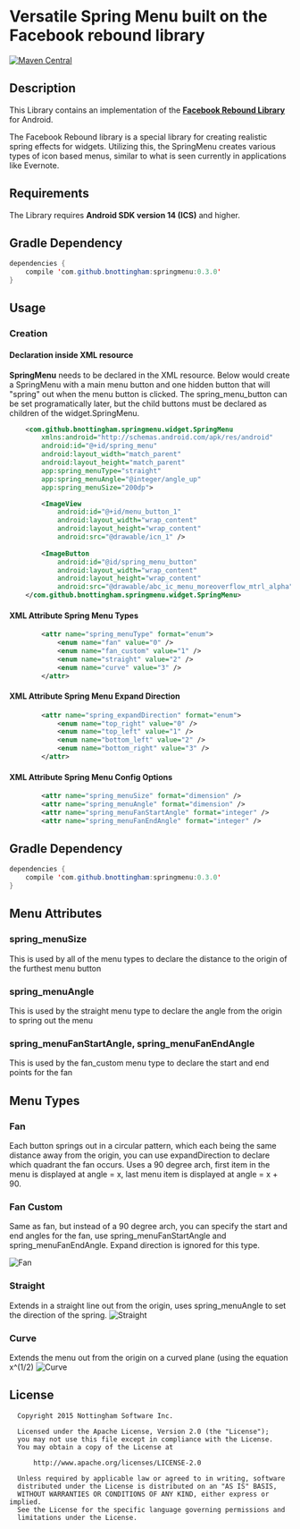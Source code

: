 # Versatile Spring Menu built on the Facebook rebound library

[![Maven Central](https://img.shields.io/maven-central/v/com.github.bnottingham/springmenu.svg)](http://search.maven.org/#search|gav|1|g%3A%22com.github.bnottingham%22%20AND%20a%3A%22springmenu%22)

## Description

This Library contains an implementation of the [**Facebook Rebound Library**](http://facebook.github.io/rebound/) for Android.

The Facebook Rebound library is a special library for creating realistic spring effects for widgets.  Utilizing this, the SpringMenu creates various types of icon based menus, similar to what is seen currently in applications like Evernote.

## Requirements

The Library requires **Android SDK version 14 (ICS)** and higher.

## Gradle Dependency

```java
dependencies {
    compile 'com.github.bnottingham:springmenu:0.3.0'
}
```

## Usage

### Creation

#### Declaration inside XML resource

**SpringMenu** needs to be declared in the XML resource.  Below would create a SpringMenu with a main menu button and one hidden button that will "spring" out when the menu button is clicked.  The spring_menu_button can be set programatically later, but the child buttons must be declared as children of the widget.SpringMenu.

```xml
    <com.github.bnottingham.springmenu.widget.SpringMenu
        xmlns:android="http://schemas.android.com/apk/res/android"
        android:id="@+id/spring_menu"
        android:layout_width="match_parent"
        android:layout_height="match_parent"
        app:spring_menuType="straight"
        app:spring_menuAngle="@integer/angle_up"
        app:spring_menuSize="200dp">

        <ImageView
            android:id="@+id/menu_button_1"
            android:layout_width="wrap_content"
            android:layout_height="wrap_content"
            android:src="@drawable/icn_1" />
            
        <ImageButton
            android:id="@id/spring_menu_button"
            android:layout_width="wrap_content"
            android:layout_height="wrap_content"
            android:src="@drawable/abc_ic_menu_moreoverflow_mtrl_alpha" />
    </com.github.bnottingham.springmenu.widget.SpringMenu>
```

#### XML Attribute Spring Menu Types

```xml
        <attr name="spring_menuType" format="enum">
            <enum name="fan" value="0" />
            <enum name="fan_custom" value="1" />
            <enum name="straight" value="2" />
            <enum name="curve" value="3" />
        </attr>
```

#### XML Attribute Spring Menu Expand Direction

```xml
        <attr name="spring_expandDirection" format="enum">
            <enum name="top_right" value="0" />
            <enum name="top_left" value="1" />
            <enum name="bottom_left" value="2" />
            <enum name="bottom_right" value="3" />
        </attr>
```

#### XML Attribute Spring Menu Config Options
```xml
        <attr name="spring_menuSize" format="dimension" />
        <attr name="spring_menuAngle" format="dimension" />
        <attr name="spring_menuFanStartAngle" format="integer" />
        <attr name="spring_menuFanEndAngle" format="integer" />
```

## Gradle Dependency

```java
dependencies {
    compile 'com.github.bnottingham:springmenu:0.3.0'
}
```

## Menu Attributes

### spring_menuSize
This is used by all of the menu types to declare the distance to the origin of the furthest menu button

### spring_menuAngle
This is used by the straight menu type to declare the angle from the origin to spring out the menu

### spring_menuFanStartAngle, spring_menuFanEndAngle
This is used by the fan_custom menu type to declare the start and end points for the fan

## Menu Types

### Fan
Each button springs out in a circular pattern, which each being the same distance away from the origin, you can use expandDirection to declare which quadrant the fan occurs.  Uses a 90 degree arch, first item in the menu is displayed at angle = x, last menu item is displayed at angle = x + 90.

### Fan Custom
Same as fan, but instead of a 90 degree arch, you can specify the start and end angles for the fan, use  spring_menuFanStartAngle and spring_menuFanEndAngle.  Expand direction is ignored for this type.

![Fan](https://github.com/bnottingham/springmenu/blob/master/screen_shot_2.png)

### Straight
Extends in a straight line out from the origin, uses spring_menuAngle to set the direction of the spring.
![Straight](https://github.com/bnottingham/springmenu/blob/master/screen_shot_1.png)

### Curve
Extends the menu out from the origin on a curved plane (using the equation x^(1/2)
![Curve](https://github.com/bnottingham/springmenu/blob/master/screen_shot_3.png)

## License

```
  Copyright 2015 Nottingham Software Inc.

  Licensed under the Apache License, Version 2.0 (the "License");
  you may not use this file except in compliance with the License.
  You may obtain a copy of the License at

      http://www.apache.org/licenses/LICENSE-2.0

  Unless required by applicable law or agreed to in writing, software
  distributed under the License is distributed on an "AS IS" BASIS,
  WITHOUT WARRANTIES OR CONDITIONS OF ANY KIND, either express or implied.
  See the License for the specific language governing permissions and
  limitations under the License.
```

